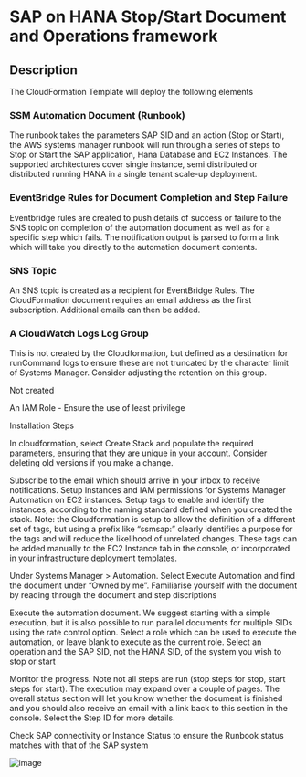 # SAP on HANA Stop/Start Document and Operations framework

## Description

The CloudFormation Template will deploy the following elements

### SSM Automation Document (Runbook) 

The runbook takes the parameters SAP SID and an action (Stop or Start), the AWS systems manager runbook will run through a series of steps to Stop or Start the SAP application, Hana Database and EC2 Instances. The supported architectures cover single instance, semi distributed or distributed running HANA in a single tenant scale-up deployment. 

### EventBridge Rules for Document Completion and Step Failure

Eventbridge rules are created to push details of success or failure to the SNS topic on completion of the automation document as well as for a specific step which fails. The notification output is parsed to form a link which will take you directly to the automation document contents. 

### SNS Topic

An SNS topic is created as a recipient for EventBridge Rules. The CloudFormation document requires an email address as the first subscription. Additional emails can then be added. 

### A CloudWatch Logs Log Group

This is not created by the Cloudformation, but defined as a destination for runCommand logs to ensure these are not truncated by the character limit of Systems Manager. Consider adjusting the retention on this group. 

Not created 

An IAM Role - Ensure the use of least privilege 


Installation Steps


In cloudformation, select Create Stack and populate the required parameters, ensuring that they are unique in your account. Consider deleting old versions if you make a change. 

  

Subscribe to the email which should arrive in your inbox to receive notifications. 
Setup Instances and IAM permissions for Systems Manager Automation on EC2 instances.
Setup tags to enable and identify the instances, according to the naming standard defined when you created the stack. Note: the Cloudformation is setup to allow the definition of a different set of tags, but using a prefix like “ssmsap:” clearly identifies a purpose for the tags and will reduce the likelihood of unrelated changes. 
These tags can be added manually to the EC2 Instance tab in the console, or incorporated in your infrastructure deployment templates. 
 
Under Systems Manager > Automation. Select Execute Automation and find the document under “Owned by me”. Familiarise yourself with the document by reading through the document and step discriptions
 
Execute the automation document. We suggest starting with a simple execution, but it is also possible to run parallel documents for multiple SIDs using the rate control option. 
Select a role which can be used to execute the automation, or leave blank to execute as the current role. Select an operation and the SAP SID, not the HANA SID, of the system you wish to stop or start
 


Monitor the progress. Note not all steps are run (stop steps for stop, start steps for start). The execution may expand over a couple of pages. The overall status section will let you know whether the document is finished and you should also receive an email with a link back to this section in the console. Select the Step ID for more details. 

 

Check SAP connectivity or Instance Status to ensure the Runbook status matches with that of the SAP system 



![image](https://user-images.githubusercontent.com/24447771/123032441-49b0c000-d429-11eb-98d4-9702df5e5e22.png)
